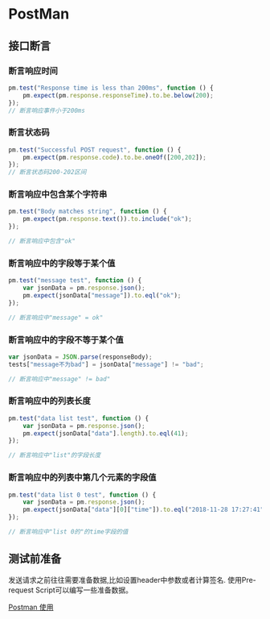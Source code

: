 # PostMan 

## 接口断言
### 断言响应时间
``` javascript
pm.test("Response time is less than 200ms", function () {
    pm.expect(pm.response.responseTime).to.be.below(200);
});
// 断言响应事件小于200ms
```

### 断言状态码
``` javascript
pm.test("Successful POST request", function () {
    pm.expect(pm.response.code).to.be.oneOf([200,202]);
});
// 断言状态码200-202区间
```

### 断言响应中包含某个字符串
``` javascript
pm.test("Body matches string", function () {
    pm.expect(pm.response.text()).to.include("ok");
});

// 断言响应中包含"ok"
```

### 断言响应中的字段等于某个值
``` javascript
pm.test("message test", function () {
    var jsonData = pm.response.json();
    pm.expect(jsonData["message"]).to.eql("ok");
});

// 断言响应中"message" = ok"
```

### 断言响应中的字段不等于某个值
``` javascript
var jsonData = JSON.parse(responseBody);
tests["message不为bad"] = jsonData["message"] != "bad";

// 断言响应中"message" != bad"
```

### 断言响应中的列表长度
``` javascript
pm.test("data list test", function () {
    var jsonData = pm.response.json();
    pm.expect(jsonData["data"].length).to.eql(41);
});

// 断言响应中"list"的字段长度
```

### 断言响应中的列表中第几个元素的字段值
``` javascript
pm.test("data list 0 test", function () {
    var jsonData = pm.response.json();
    pm.expect(jsonData["data"][0]["time"]).to.eql("2018-11-28 17:27:41");
});

// 断言响应中"list 0的"的time字段的值
```

## 测试前准备
发送请求之前往往需要准备数据,比如设置header中参数或者计算签名.
使用Pre-request Script可以编写一些准备数据。

[Postman 使用](https://mp.weixin.qq.com/s/7NpWxzXRUUf-JwIoeK0N7g)